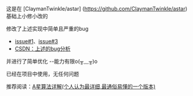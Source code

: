 这是在 [ClaymanTwinkle/astar] (https://github.com/ClaymanTwinkle/astar) 基础上小修小改的

修改了上述实现中简单且严重的bug
- [issue#1](https://github.com/ClaymanTwinkle/astar/issues/1)、[issue#3](https://github.com/ClaymanTwinkle/astar/issues/3)
- [CSDN：上述的bug分析](https://blog.csdn.net/qq_43413788/article/details/108630704)

并进行了简单优化 --能力有限o(╥﹏╥)o

已经在项目中使用，无任何问题

推荐阅读：[A星算法详解(个人认为最详细,最通俗易懂的一个版本)](https://blog.csdn.net/hitwhylz/article/details/23089415)
